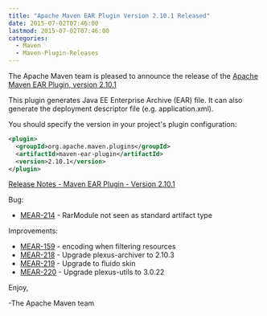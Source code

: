 ```yaml
---
title: "Apache Maven EAR Plugin Version 2.10.1 Released"
date: 2015-07-02T07:46:00
lastmod: 2015-07-02T07:46:00
categories:
  - Maven
  - Maven-Plugin-Releases
---
```

The Apache Maven team is pleased to announce the release of the 
[Apache Maven EAR Plugin, version 2.10.1](http://maven.apache.org/plugins/maven-ear-plugin/)

This plugin generates Java EE Enterprise Archive (EAR) file. It can also
generate the deployment descriptor file (e.g. application.xml).

You should specify the version in your project's plugin configuration:

```xml
<plugin>
  <groupId>org.apache.maven.plugins</groupId>
  <artifactId>maven-ear-plugin</artifactId>
  <version>2.10.1</version>
</plugin>
```
<!-- more -->

[Release Notes - Maven EAR Plugin - Version 2.10.1](https://issues.apache.org/jira/secure/ReleaseNote.jspa?projectId=12317422&version=12330698)

Bug:

 * [MEAR-214](https://issues.apache.org/jira/browse/MEAR-214) - RarModule not seen as standard artifact type

Improvements:

 * [MEAR-159](https://issues.apache.org/jira/browse/MEAR-159) - encoding when filtering resources
 * [MEAR-218](https://issues.apache.org/jira/browse/MEAR-218) - Upgrade plexus-archiver to 2.10.3
 * [MEAR-219](https://issues.apache.org/jira/browse/MEAR-219) - Upgrade to fluido skin
 * [MEAR-220](https://issues.apache.org/jira/browse/MEAR-220) - Upgrade plexus-utils to 3.0.22

Enjoy,

-The Apache Maven team
